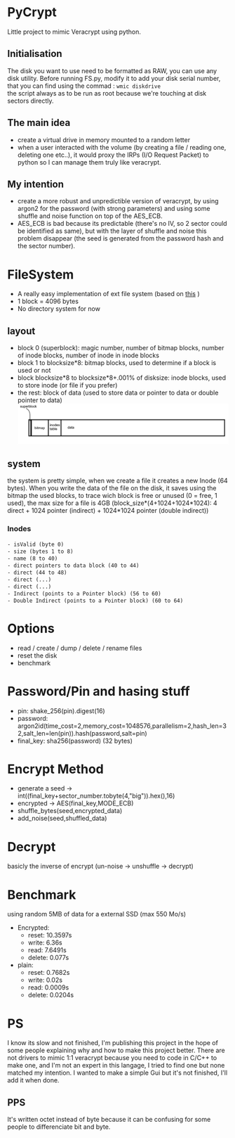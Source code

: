 # PyCrypt
Little project to mimic Veracrypt using python.

## Initialisation
The disk you want to use need to be formatted as RAW, you can use any disk utility.
Before running FS.py, modify it to add your disk serial number, that you can find using the commad : `wmic diskdrive`<br>
the script always as to be run as root because we're touching at disk sectors directly.

## The main idea
- create a virtual drive in memory mounted to a random letter
- when a user interacted with the volume (by creating a file / reading one, deleting one etc..), it would proxy the IRPs (I/O Request Packet) to python so I can manage them truly like veracrypt.

## My intention
- create a more robust and unpredictible version of veracrypt, by using argon2 for the password (with strong parameters) and using some shuffle and noise function on top of the AES_ECB.
- AES_ECB is bad because its predictable (there's no IV, so 2 sector could be identified as same), but with the layer of shuffle and noise this problem disappear (the seed is generated from the password hash and the sector number).

# FileSystem
- A really easy implementation of ext file system (based on [this](https://www3.nd.edu/~pbui/teaching/cse.30341.fa17/project06.html) )
- 1 block = 4096 bytes
- No directory system for now

## layout
- block 0 (superblock): magic number, number of bitmap blocks, number of inode blocks, number of inode in inode blocks
- block 1 to blocksize\*8: bitmap blocks, used to determine if a block is used or not
- block blocksize\*8 to blocksize\*8+.001% of disksize: inode blocks, used to store inode (or file if you prefer)
- the rest: block of data (used to store data or pointer to data or double pointer to data)
![system layout](https://github.com/NotTrueFalse/PyCrypt/blob/main/FS_layout.png?raw=true)

## system
the system is pretty simple, when we create a file it creates a new Inode (64 bytes). When you write the data of the file on the disk, it saves using the bitmap the used blocks, to trace wich block is free or unused (0 = free, 1 used), the max size for a file is 4GB (block_size\*(4+1024+1024\*1024): 4 direct + 1024 pointer (indirect) + 1024\*1024 pointer (double indirect))

### Inodes
    - isValid (byte 0)
    - size (bytes 1 to 8)
    - name (8 to 40)
    - direct pointers to data block (40 to 44)
    - direct (44 to 48)
    - direct (...)
    - direct (...)
    - Indirect (points to a Pointer block) (56 to 60)
    - Double Indirect (points to a Pointer block) (60 to 64)

# Options
- read / create / dump / delete / rename files
- reset the disk
- benchmark

# Password/Pin and hasing stuff
- pin: shake_256(pin).digest(16)
- password: argon2id(time_cost=2,memory_cost=1048576,parallelism=2,hash_len=32,salt_len=len(pin)).hash(password,salt=pin)
- final_key: sha256(password) (32 bytes)

# Encrypt Method
- generate a seed -> int((final_key+sector_number.tobyte(4,"big")).hex(),16)
- encrypted -> AES(final_key,MODE_ECB)
- shuffle_bytes(seed,encrypted_data)
- add_noise(seed,shuffled_data)

# Decrypt
basicly the inverse of encrypt (un-noise -> unshuffle -> decrypt)

# Benchmark 
using random 5MB of data for a external SSD (max 550 Mo/s)
- Encrypted:
    - reset: 10.3597s
    - write: 6.36s
    - read: 7.6491s
    - delete: 0.077s
- plain:
    - reset: 0.7682s
    - write: 0.02s
    - read: 0.0009s
    - delete: 0.0204s

# PS
I know its slow and not finished, I'm publishing this project in the hope of some people explaining why and how to make this project better.
There are not drivers to mimic 1:1 veracrypt because you need to code in C/C++ to make one, and I'm not an expert in this langage, I tried to find one but none matched my intention.
I wanted to make a simple Gui but it's not finished, I'll add it when done.

## PPS
It's written octet instead of byte because it can be confusing for some people to differenciate bit and byte.
